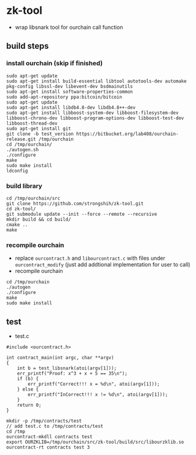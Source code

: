 # zk-tool

- wrap libsnark tool for ourchain call function

## build steps

### install ourchain (skip if finished)

```
sudo apt-get update
sudo apt-get install build-essential libtool autotools-dev automake pkg-config libssl-dev libevent-dev bsdmainutils    
sudo apt-get install software-properties-common    
sudo add-apt-repository ppa:bitcoin/bitcoin 
sudo apt-get update
sudo apt-get install libdb4.8-dev libdb4.8++-dev
sudo apt-get install libboost-system-dev libboost-filesystem-dev libboost-chrono-dev libboost-program-options-dev libboost-test-dev libboost-thread-dev
sudo apt-get install git
git clone -b test_version https://bitbucket.org/lab408/ourchain-release.git /tmp/ourchain
cd /tmp/ourchain/
./autogen.sh
./configure
make
sudo make install
ldconfig
```

### build library

```
cd /tmp/ourchain/src
git clone https://github.com/strongshih/zk-tool.git
cd zk-tool/
git submodule update --init --force --remote --recursive
mkdir build && cd build/
cmake ..
make
```

### recompile ourchain

- replace `ourcontract.h` and `libourcontract.c` with files under `ourcontract_modify` (just add addtional implementation for user to call)
- recompile ourchain

```
cd /tmp/ourchain
./autogen
./configure
make
sudo make install
```

## test

- test.c

```
#include <ourcontract.h>

int contract_main(int argc, char **argv)
{
    int b = test_libsnark(atoi(argv[1]));
    err_printf("Proof: x^3 + x + 5 == 35\n");
    if (b) {
        err_printf("Correct!!! x = %d\n", atoi(argv[1]));
    } else {
        err_printf("InCorrect!!! x != %d\n", atoi(argv[1]));
    }
    return 0;
}
```

```
mkdir -p /tmp/contracts/test
// add test.c to /tmp/contracts/test
cd /tmp
ourcontract-mkdll contracts test
export OURZKLIB=/tmp/ourchain/src/zk-tool/build/src/libourzklib.so
ourcontract-rt contracts test 3
```
